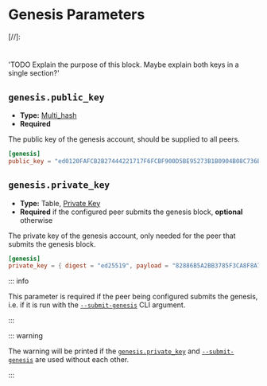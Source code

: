 # Genesis Parameters

[//]:
  #
  'TODO Explain the purpose of this block. Maybe explain both keys in a single section?'

## `genesis.public_key`

- **Type:** [Multi_hash](glossary#type-multi-hash)
- **Required**

The public key of the genesis account, should be supplied to all peers.

```toml
[genesis]
public_key = "ed0120FAFCB2B27444221717F6FCBF900D5BE95273B1B0904B08C736B32A19F16AC1F9"
```

## `genesis.private_key`

- **Type:** Table, [Private Key](glossary#type-private-key)
- **Required** if the configured peer submits the genesis block,
  **optional** otherwise

The private key of the genesis account, only needed for the peer that
submits the genesis block.

```toml
[genesis]
private_key = { digest = "ed25519", payload = "82886B5A2BB3785F3CA8F8A78F60EA9DB62F939937B1CFA8407316EF07909A8D236808A6D4C12C91CA19E54686C2B8F5F3A786278E3824B4571EF234DEC8683B" }
```

::: info

This parameter is required if the peer being configured submits the
genesis, i.e. if it is run with the [`--submit-genesis`](../cli#submit-genesis)
CLI argument.

:::

::: warning

The warning will be printed if the
[`genesis.private_key`](#genesis-private-key) and
[`--submit-genesis`](../cli#submit-genesis) are used without each other.

:::
